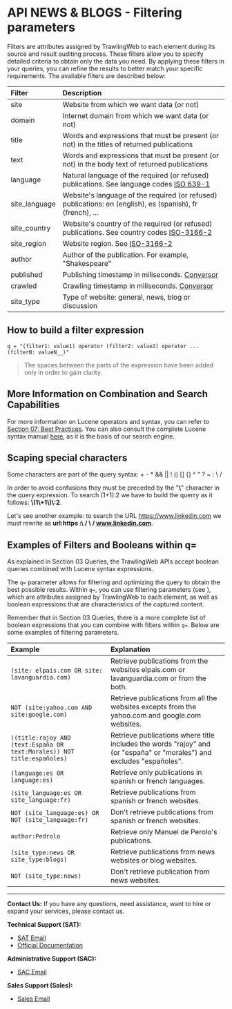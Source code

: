 # API NEWS & BLOGS - Filtering parameters

Filters are attributes assigned by TrawlingWeb to each element during its source and result auditing process. These filters allow you to specify detailed criteria to obtain only the data you need. By applying these filters in your queries, you can refine the results to better match your specific requirements. The available filters are described below:

| Filter        | Description                                                                                                                           |
| :------------ | :------------------------------------------------------------------------------------------------------------------------------------ |
| site          | Website from which we want data (or not)                                                                                              |
| domain        | Internet domain from which we want data (or not)                                                                                      |
| title         | Words and expressions that must be present (or not) in the titles of returned publications                                            |
| text          | Words and expressions that must be present (or not) in the body text of returned publications                                         |
| language      | Natural language of the required (or refused) publications. See language codes [ISO 639-1](https://en.wikipedia.org/wiki/ISO_639-1)   |
| site_language | Website's language of the required (or refused) publications: en (english), es (spanish), fr (french), ...                            |
| site_country  | Website's country of the required (or refused) publications. See country codes [ISO-3166-2](https://en.wikipedia.org/wiki/ISO_3166-2) |
| site_region   | Website region. See [ISO-3166-2](https://es.wikipedia.org/wiki/ISO_3166-2)                                                            |
| author        | Author of the publication. For example, "Shakespeare"                                                                                 |
| published     | Publishing timestamp in miliseconds. [Conversor](http://www.onlineconversion.com/unix_time.htm)                                       |
| crawled       | Crawling timestamp in miliseconds. [Conversor](http://www.onlineconversion.com/unix_time.htm)                                         |
| site_type     | Type of website: general, news, blog or discussion                                                                                    |

## How to build a filter expression

    q = "(filter1: value1) operator (filter2: value2) operator ... (filterN: valueN__)"

> The spaces between the parts of the expression have been added only in order to gain clarity.

## More Information on Combination and Search Capabilities
For more information on Lucene operators and syntax, you can refer to [Section 07: Best Practices](#section07_best_practices). You can also consult the complete Lucene syntax manual [here](https://lucene.apache.org/core/2_9_4/queryparsersyntax.html), as it is the basis of our search engine.


## Scaping special characters

Some characters are part of the query syntax: \+ \- \* && || ! () [] {} ^ " ? ~ : \\ \/

In order to avoid confusions they must be preceded by the "**\\**" character in the query expression. To search (1+1):2 we have to build the querry as it follows: **\\(1\\+1\\)\\:2**.

Let's see another example: to search the URL https://www.linkedin.com we must rewrite as **url:https \:\ / \ / www.linkedin.com**.

## Examples of Filters and Booleans within **q=**

As explained in Section 03 Queries, the TrawlingWeb APIs accept boolean queries combined with Lucene syntax expressions.

The `q=` parameter allows for filtering and optimizing the query to obtain the best possible results. Within `q=`, you can use filtering parameters (see ), which are attributes assigned by TrawlingWeb to each element, as well as boolean expressions that are characteristics of the captured content.

Remember that in Section 03 Queries, there is a more complete list of boolean expressions that you can combine with filters within `q=`. Below are some examples of filtering parameters.


| Example                                                               | Explanation                                                                                                           |
| :-------------------------------------------------------------------- | :-------------------------------------------------------------------------------------------------------------------- |
| ```(site: elpais.com OR site: lavanguardia.com)```                          | Retrieve publications from the websites elpais.com or lavanguardia.com or from the both.                              |
| ```NOT (site:yahoo.com AND site:google.com)```                              | Retrieve publications from all the websites excepts from the yahoo.com and google.com websites.                       |
| ```((title:rajoy AND (text:España OR text:Morales)) NOT title:españoles)``` | Retrieve publications where title includes the words "rajoy" and (or "españa" or "morales") and excludes "españoles". |
| ```(language:es OR language:es)```                                          | Retrieve only publications in spanish or french languages.                                                            |
| ```(site_language:es OR site_language:fr)```                                | Retrieve publications from spanish or french websites.                                                                |
| ```NOT (site_language:es) OR NOT (site_language:fr)```                      | Don't retrieve publications from spanish or french websites.                                                          |
| ```author:Pedrolo```                                                        | Retrieve only Manuel de Perolo's publications.                                                                        |
| ```(site_type:news OR site_type:blogs)```                                   | Retrieve publications from news websites or blog websites.                                                            |
| ```NOT (site_type:news)```                                                  | Don't retrieve publication from news websites.                                                                        |

---
**Contact Us:**
If you have any questions, need assistance, want to hire or expand your services, please contact us.

**Technical Support (SAT):**
* [SAT Email](mailto:support@trawlingweb.com)
* [Official Documentation](https://docs.trawlingweb.com)

**Administrative Support (SAC):**
* [SAC Email](mailto:gestion@trawlingweb.com)

**Sales Support (Sales):**
* [Sales Email](mailto:sales@trawlingweb.com)